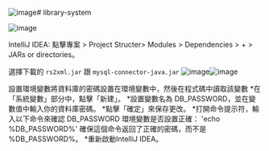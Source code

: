 ![image](https://github.com/user-attachments/assets/eeac0fa4-ec0f-47df-a1c2-5ace929bef73)# library-system

![image](https://github.com/user-attachments/assets/82f79bd6-bec6-4563-8f98-b90dedbede01)

IntelliJ IDEA:
點擊專案 > Project Structer> Modules > Dependencies > + > JARs or directories。

選擇下載的 `rs2xml.jar` 跟 `mysql-connector-java.jar`
![image](https://github.com/user-attachments/assets/043becb9-65a7-4b26-bc5b-9e5d5db90264)![image](https://github.com/user-attachments/assets/bd72e023-3cb1-4cf0-994a-da27790c2f2d)

設置環境變數將資料庫的密碼設置在環境變數中，然後在程式碼中讀取該變數
 *在「系統變數」部分中，點擊「新建」。
 *設置變數名為 DB_PASSWORD，並在變數值中輸入你的資料庫密碼。
 *點擊「確定」來保存更改。
 *打開命令提示符，輸入以下命令來確認 DB_PASSWORD 環境變數是否設置正確：
 'echo %DB_PASSWORD%' 確保這個命令返回了正確的密碼，而不是 %DB_PASSWORD%。
 *重新啟動IntelliJ IDEA。
